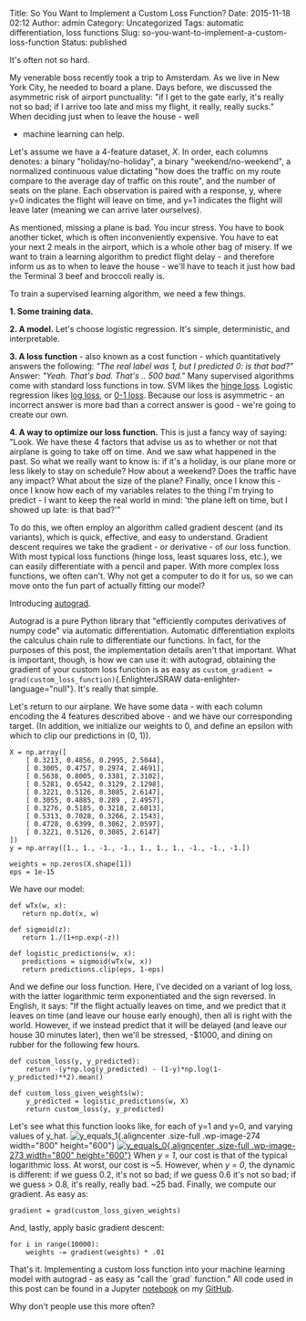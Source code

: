 Title: So You Want to Implement a Custom Loss Function?
Date: 2015-11-18 02:12
Author: admin
Category: Uncategorized
Tags: automatic differentiation, loss functions
Slug: so-you-want-to-implement-a-custom-loss-function
Status: published

It's often not so hard.

My venerable boss recently took a trip to Amsterdam. As we live in New
York City, he needed to board a plane. Days before, we discussed the
asymmetric risk of airport punctuality: "if I get to the gate early,
it's really not so bad; if I arrive too late and miss my flight, it
really, really sucks." When deciding just when to leave the house - well
- machine learning can help.

Let's assume we have a 4-feature dataset, *X*. In order, each columns
denotes: a binary "holiday/no-holiday", a binary "weekend/no-weekend", a
normalized continuous value dictating "how does the traffic on my route
compare to the average day of traffic on this route", and the number of
seats on the plane. Each observation is paired with a response, y, where
y=0 indicates the flight will leave on time, and y=1 indicates the
flight will leave later (meaning we can arrive later ourselves).

As mentioned, missing a plane is bad. You incur stress. You have to book
another ticket, which is often inconveniently expensive. You have to eat
your next 2 meals in the airport, which is a whole other bag of misery.
If we want to train a learning algorithm to predict flight delay - and
therefore inform us as to when to leave the house - we'll have to teach
it just how bad the Terminal 3 beef and broccoli really is.

To train a supervised learning algorithm, we need a few things.

**1. Some training data.**

**2. A model.** Let's choose logistic regression. It's simple,
deterministic, and interpretable.

**3. A loss function** - also known as a cost function - which
quantitatively answers the following: *"The real label was 1, but I
predicted 0: is that bad?"* Answer: *"Yeah. That's bad. That's .. 500
bad."* Many supervised algorithms come with standard loss functions in
tow. SVM likes the [hinge
loss](https://en.wikipedia.org/wiki/Hinge_loss). Logistic regression
likes [log loss](https://www.kaggle.com/wiki/MultiClassLogLoss), or [0-1
loss](https://en.wikipedia.org/wiki/Loss_function#0-1_loss_function).
Because our loss is asymmetric - an incorrect answer is more bad than a
correct answer is good - we're going to create our own.

**4. A way to optimize our loss function.** This is just a fancy way of
saying: "Look. We have these 4 factors that advise us as to whether or
not that airplane is going to take off on time. And we saw what happened
in the past. So what we really want to know is: if it's a holiday, is
our plane more or less likely to stay on schedule? How about a weekend?
Does the traffic have any impact? What about the size of the plane?
Finally, once I know this - once I know how each of my variables relates
to the thing I'm trying to predict - I want to keep the real world in
mind: 'the plane left on time, but I showed up late: is that bad?'"

To do this, we often employ an algorithm called gradient descent (and
its variants), which is quick, effective, and easy to understand.
Gradient descent requires we take the gradient - or derivative - of our
loss function. With most typical loss functions (hinge loss, least
squares loss, etc.), we can easily differentiate with a pencil and
paper. With more complex loss functions, we often can't. Why not get a
computer to do it for us, so we can move onto the fun part of actually
fitting our model?

Introducing [autograd](https://github.com/HIPS/autograd).

Autograd is a pure Python library that "efficiently computes derivatives
of numpy code" via automatic differentiation. Automatic differentiation
exploits the calculus chain rule to differentiate our functions. In
fact, for the purposes of this post, the implementation details aren't
that important. What is important, though, is how we can use it: with
autograd, obtaining the gradient of your custom loss function is as easy
as `custom_gradient = grad(custom_loss_function)`{.EnlighterJSRAW
data-enlighter-language="null"}. It's really that simple.

Let's return to our airplane. We have some data - with each column
encoding the 4 features described above - and we have our corresponding
target. (In addition, we initialize our weights to 0, and define an
epsilon with which to clip our predictions in (0, 1)).

``` {.EnlighterJSRAW data-enlighter-language="null"}
X = np.array([
    [ 0.3213, 0.4856, 0.2995, 2.5044],
    [ 0.3005, 0.4757, 0.2974, 2.4691],
    [ 0.5638, 0.8005, 0.3381, 2.3102],
    [ 0.5281, 0.6542, 0.3129, 2.1298],
    [ 0.3221, 0.5126, 0.3085, 2.6147],
    [ 0.3055, 0.4885, 0.289 , 2.4957],
    [ 0.3276, 0.5185, 0.3218, 2.6013],
    [ 0.5313, 0.7028, 0.3266, 2.1543],
    [ 0.4728, 0.6399, 0.3062, 2.0597],
    [ 0.3221, 0.5126, 0.3085, 2.6147]
])
y = np.array([1., 1., -1., -1., 1., 1., 1., -1., -1., -1.])

weights = np.zeros(X.shape[1])
eps = 1e-15
```

We have our model:

``` {.EnlighterJSRAW data-enlighter-theme="beyond"}
def wTx(w, x):
   return np.dot(x, w)

def sigmoid(z):
   return 1./(1+np.exp(-z))

def logistic_predictions(w, x):
   predictions = sigmoid(wTx(w, x))
   return predictions.clip(eps, 1-eps)
```

And we define our loss function. Here, I've decided on a variant of log
loss, with the latter logarithmic term exponentiated and the sign
reversed. In English, it says: "If the flight actually leaves on time,
and we predict that it leaves on time (and leave our house early
enough), then all is right with the world. However, if we instead
predict that it will be delayed (and leave our house 30 minutes later),
then we'll be stressed, -\$1000, and dining on rubber for the following
few hours.

``` {.EnlighterJSRAW data-enlighter-language="null"}
def custom_loss(y, y_predicted):
    return -(y*np.log(y_predicted) - (1-y)*np.log(1-y_predicted)**2).mean()

def custom_loss_given_weights(w):
    y_predicted = logistic_predictions(w, X)
    return custom_loss(y, y_predicted)
```

Let's see what this function looks like, for each of y=1 and y=0, and
varying values of y\_hat.
![y\_equals\_1](http://numbers.willtravellife.com/wp-content/uploads/sites/2/2015/11/y_equals_1.png){.aligncenter
.size-full .wp-image-274 width="800" height="600"}
[![y\_equals\_0](http://numbers.willtravellife.com/wp-content/uploads/sites/2/2015/11/y_equals_0.png){.aligncenter
.size-full .wp-image-273 width="800"
height="600"}](http://numbers.willtravellife.com/wp-content/uploads/sites/2/2015/11/y_equals_0.png)
When *y = 1*, our cost is that of the typical logarithmic loss. At
worst, our cost is \~5. However, when *y = 0*, the dynamic is different:
if we guess 0.2, it's not so bad; if we guess 0.6 it's not so bad; if we
guess &gt; 0.8, it's really, really bad. \~25 bad. Finally, we compute
our gradient. As easy as:

``` {.EnlighterJSRAW data-enlighter-language="null"}
gradient = grad(custom_loss_given_weights)
```

And, lastly, apply basic gradient descent:

``` {.EnlighterJSRAW data-enlighter-language="null"}
for i in range(10000):
    weights -= gradient(weights) * .01
```

That's it. Implementing a custom loss function into your machine
learning model with autograd - as easy as "call the \`grad\` function."
All code used in this post can be found in a Jupyter
[notebook](http://nbviewer.ipython.org/github/cavaunpeu/automatic-differentiation/blob/master/automatic_differentiation.ipynb)
on my [GitHub](https://github.com/cavaunpeu).

Why don't people use this more often?
